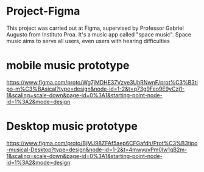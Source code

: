 # Project-Figma

This project was carried out at Figma, supervised by Professor Gabriel Augusto from Instituto Proa. It's a music app called "space music". Space music aims to serve all users, even users with hearing difficulties

<h1> mobile music prototype </h1>

https://www.figma.com/proto/Wg7jMDHE37Vzve3UhRNwnF/prot%C3%B3tipo-m%C3%BAsical?type=design&node-id=1-2&t=q73g9Feo9E9yCzj1-1&scaling=scale-down&page-id=0%3A1&starting-point-node-id=1%3A2&mode=design

<h1>Desktop music prototype</h1>

https://www.figma.com/proto/BjMJ98ZFAf5aep6CFGafdh/Prot%C3%B3tipo-musical-Desktop?type=design&node-id=1-2&t=4mwyuvPm0Iw1gB2m-1&scaling=scale-down&page-id=0%3A1&starting-point-node-id=1%3A2&mode=design
